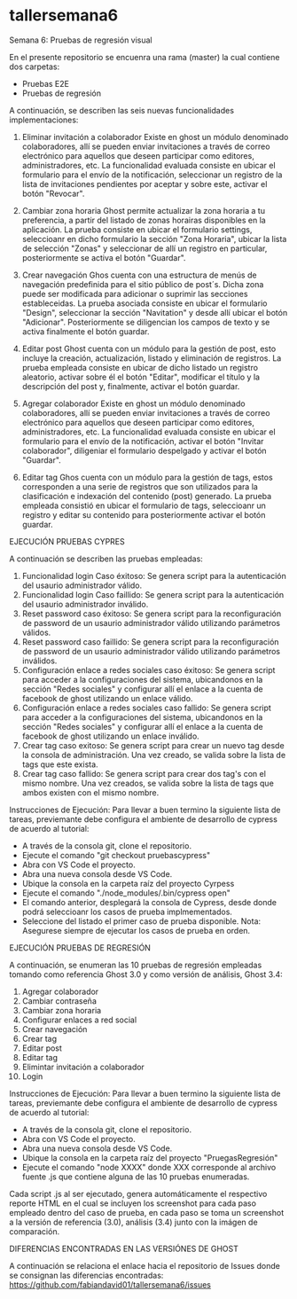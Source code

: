 # tallersemana6
Semana 6: Pruebas de regresión visual


En el presente repositorio se encuenra una rama (master) la cual contiene dos carpetas:
 - Pruebas E2E
 - Pruebas de regresión

A continuación, se describen las seis nuevas funcionalidades implementaciones:

1. Eliminar invitación a colaborador
Existe en ghost un módulo denominado colaboradores, allí se pueden enviar invitaciones a través de correo electrónico para aquellos que deseen participar como editores, administradores, etc.  La funcionalidad evaluada consiste en ubicar el formulario para el envío de la notificación, seleccionar un registro de la lista de invitaciones pendientes por aceptar y sobre este, activar el botón "Revocar".

2. Cambiar zona horaria
Ghost permite actualizar la zona horaria a tu preferencia, a partir del listado de zonas horairas disponibles en la aplicación.  La prueba consiste en ubicar el formulario settings, seleccioanr en dicho formulario la sección "Zona Horaria", ubicar la lista de selección "Zonas" y seleccionar de allí un registro en particular, posteriormente se activa el botón "Guardar".

3. Crear navegación
Ghos cuenta con una estructura de menús de navegación predefinida para el sitio público de post´s.  Dicha zona puede ser modificada para adicionar o suprimir las secciones estableceidas.  La prueba asociada consiste en ubicar el formulario "Design", seleccionar la sección "Navitation" y desde allí ubicar el botón "Adicionar".  Posteriormente se diligencian los campos de texto y se activa finalmente el botón guardar.   

4. Editar post
Ghost cuenta con un módulo para la gestión de post, esto incluye la creación, actualización, listado y eliminación de registros.  La prueba empleada consiste en ubicar de dicho listado un registro aleatorio, activar sobre él el botón "Editar", modificar el título y la descripción del post y, finalmente, activar el botón guardar.

5. Agregar colaborador
Existe en ghost un módulo denominado colaboradores, allí se pueden enviar invitaciones a través de correo electrónico para aquellos que deseen participar como editores, administradores, etc.  La funcionalidad evaluada consiste en ubicar el formulario para el envío de la notificación, activar el botón "Invitar colaborador", diligeniar el formulario despelgado y activar el botón "Guardar".

6. Editar tag
Ghos cuenta con un módulo para la gestión de tags, estos corresponden a una serie de registros que son utilizados para la clasificación e indexación del contenido (post) generado.  La prueba empleada consistió en ubicar el formulario de tags, seleccioanr un registro y editar su contenido para posteriormente activar el botón guardar.



EJECUCIÓN PRUEBAS CYPRES

A continuación se describen las pruebas empleadas:

1.  Funcionalidad login Caso éxitoso: Se genera script para la autenticación del usaurio administrador válido.
2. Funcionalidad login Caso faillido: Se genera script para la autenticación del usaurio administrador inválido.
3. Reset password caso éxitoso: Se genera script para la reconfiguración de password de un usaurio administrador válido utilizando parámetros válidos.
4. Reset password caso faillido: Se genera script para la reconfiguración de password de un usaurio administrador válido utilizando parámetros inválidos.
5. Configuración enlace a redes sociales caso éxitoso: Se genera script para acceder a la configuraciones del sistema, ubicandonos en la sección "Redes sociales" y configurar allí el enlace a la cuenta de facebook de ghost utilizando un enlace válido.
6. Configuración enlace a redes sociales caso fallido: Se genera script para acceder a la configuraciones del sistema, ubicandonos en la sección "Redes sociales" y configurar allí el enlace a la cuenta de facebook de ghost utilizando un enlace inválido.
7. Crear tag caso exitoso: Se genera script para crear un nuevo tag desde la consola de administración. Una vez creado, se valida sobre la lista de tags que este exista.
8. Crear tag caso fallido: Se genera script para crear dos tag's con el mismo nombre. Una vez creados, se valida sobre la lista de tags que ambos existen con el mismo nombre.

Instrucciones de Ejecución: Para llevar a buen termino la siguiente lista de tareas, previemante debe configura el ambiente de desarrollo de cypress de acuerdo al tutorial:
 * A través de la consola git, clone el repositorio.
 * Ejecute el comando "git checkout pruebascypress"
 * Abra con VS Code el proyecto.
 * Abra una nueva consola desde VS Code.
 * Ubique la consola en la carpeta raíz del proyecto Cyrpess
 * Ejecute el comando "./node_modules/.bin/cypress open"
 * El comando anterior, desplegará la consola de Cypress, desde donde podrá seleccioanr los casos de prueba implmementados.
 * Seleccione del listado el primer caso de prueba disponible. Nota: Asegurese siempre de ejecutar los casos de prueba en orden.


EJECUCIÓN PRUEBAS DE REGRESIÓN 

A continuación, se enumeran las 10 pruebas de regresión empleadas tomando como referencia Ghost 3.0 y como versión de análisis, Ghost 3.4:

1. Agregar colaborador
2. Cambiar contraseña
3. Cambiar zona horaria
4. Configurar enlaces a red social
5. Crear navegación
6. Crear tag
7. Editar post
8. Editar tag
9. Elimintar invitación a colaborador
10. Login

Instrucciones de Ejecución: Para llevar a buen termino la siguiente lista de tareas, previemante debe configura el ambiente de desarrollo de cypress de acuerdo al tutorial:

 * A través de la consola git, clone el repositorio.
 * Abra con VS Code el proyecto.
 * Abra una nueva consola desde VS Code.
 * Ubique la consola en la carpeta raíz del proyecto "PruegasRegresión"
 * Ejecute el comando "node XXXX"  donde XXX corresponde al archivo fuente .js que contiene alguna de las 10 pruebas enumeradas.

Cada script .js al ser ejecutado, genera automáticamente el respectivo reporte HTML en el cual se incluyen los screenshot para cada paso empleado dentro del caso de prueba, en cada paso se toma un screenshot a la versión de referencia (3.0), análisis (3.4) junto con la imágen de comparación.


DIFERENCIAS ENCONTRADAS EN LAS VERSIÓNES DE GHOST

A continuación se relaciona el enlace hacia el repositorio de Issues donde se consignan las diferencias encontradas: https://github.com/fabiandavid01/tallersemana6/issues



